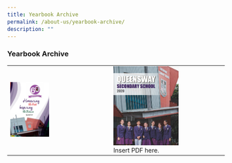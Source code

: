 ```yaml
---
title: Yearbook Archive
permalink: /about-us/yearbook-archive/
description: ""
---
```

### Yearbook Archive

|  	|  	|
|---	|---	|
| <a href="https://online.fliphtml5.com/obrr/gplj/#p=1">  <img style="width:40%" src="/images/archive1.png">  </a> 	| <img src="/images/archive2.png" style="width:60%"> <br> Insert PDF here.	|


